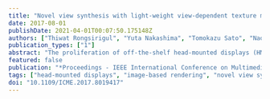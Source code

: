 ```yaml
---
title: "Novel view synthesis with light-weight view-dependent texture mapping for a stereoscopic HMD"
date: 2017-08-01
publishDate: 2021-04-01T00:07:50.175148Z
authors: ["Thiwat Rongsirigul", "Yuta Nakashima", "Tomokazu Sato", "Naokazu Yokoya"]
publication_types: ["1"]
abstract: "The proliferation of off-the-shelf head-mounted displays (HMDs) let end-users enjoy virtual reality applications, some of which render a real-world scene using a novel view synthesis (NVS) technique. View-dependent texture mapping (VDTM) has been studied for NVS due to its photo-realistic quality. The VDTM technique renders a novel view by adaptively selecting textures from the most appropriate images. However, this process is computationally expensive because VDTM scans every captured image. For stereoscopic HMDs, the situation is much worse because we need to render novel views once for each eye, almost doubling the cost. This paper proposes light-weight VDTM tailored for an HMD. In order to reduce the computational cost in VDTM, our method leverages the overlapping fields of view between a stereoscopic pair of HMD images and pruning the images to be scanned. We show that the proposed method drastically accelerates the VDTM process without spoiling the image quality through a user study."
featured: false
publication: "*Proceedings - IEEE International Conference on Multimedia and Expo*"
tags: ["head-mounted displays", "image-based rendering", "novel view synthesis"]
doi: "10.1109/ICME.2017.8019417"
---
```


